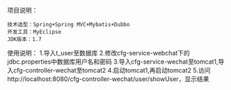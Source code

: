 
项目说明：
	
	技术选型：Spring+Spring MVC+Mybatis+Dubbo
	开发工具：MyEclipse
	JDK版本：1.7

使用说明：
	1.导入t_user至数据库
	2.修改cfg-service-webchat下的jdbc.properties中数据库用户名和密码
	3.导入cfg-service-wechat至tomcat1,导入cfg-controller-wechat至tomcat2
	4.启动tomcat1,再启动tomcat2
	5.访问http://localhost:8080/cfg-controller-wechat/user/showUser，显示结果